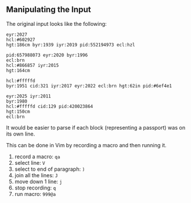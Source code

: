 ## Manipulating the Input

The original input looks like the following:

```
eyr:2027
hcl:#602927
hgt:186cm byr:1939 iyr:2019 pid:552194973 ecl:hzl

pid:657988073 eyr:2020 byr:1996
ecl:brn
hcl:#866857 iyr:2015
hgt:164cm

hcl:#fffffd
byr:1951 cid:321 iyr:2017 eyr:2022 ecl:brn hgt:62in pid:#6ef4e1

eyr:2025 iyr:2011
byr:1980
hcl:#fffffd cid:129 pid:420023864
hgt:150cm
ecl:brn
```

It would be easier to parse if each block (representing a passport) was on its own line.

This can be done in Vim by recording a macro and then running it.

1. record a macro: `qa`
1. select line: `V`
1. select to end of paragraph: `)`
1. join all the lines: `J`
1. move down 1 line: `j`
1. stop recording: `q`
1. run macro: `999@a`
